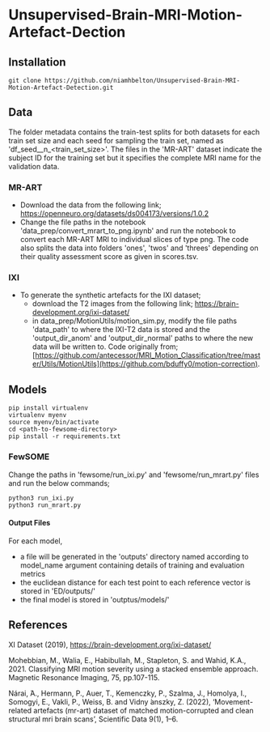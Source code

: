 # Unsupervised-Brain-MRI-Motion-Artefact-Dection

## Installation 

```
git clone https://github.com/niamhbelton/Unsupervised-Brain-MRI-Motion-Artefact-Detection.git
```

## Data 
The folder metadata contains the train-test splits for both datasets for each train set size and each seed for sampling the train set, named as 'df_seed_<seed>_n\_<train_set_size>'. The files in the 'MR-ART' dataset indicate the subject ID for the training set but it specifies the complete MRI name for the validation data.

### MR-ART
* Download the data from the following link; https://openneuro.org/datasets/ds004173/versions/1.0.2
* Change the file paths in the notebook 'data_prep/convert_mrart_to_png.ipynb' and run the notebook to convert each MR-ART MRI to individual slices of type png. The code also splits the data into folders 'ones', 'twos' and 'threes' depending on their quality assessment score as given in scores.tsv.

### IXI
* To generate the synthetic artefacts for the IXI dataset; 
  * download the T2 images from the following link; https://brain-development.org/ixi-dataset/
  * in data_prep/MotionUtils/motion_sim.py, modify the file paths 'data_path' to where the IXI-T2 data is stored and the 'output_dir_anom' and  'output_dir_normal' paths to where the new data will be written to. Code originally from; [https://github.com/antecessor/MRI_Motion_Classification/tree/master/Utils/MotionUtils](https://github.com/bduffy0/motion-correction).
 


## Models

```
pip install virtualenv
virtualenv myenv
source myenv/bin/activate
cd <path-to-fewsome-directory>
pip install -r requirements.txt
```


### FewSOME

Change the paths in 'fewsome/run_ixi.py' and 'fewsome/run_mrart.py' files and run the below commands;
```
python3 run_ixi.py
python3 run_mrart.py
```

#### Output Files

For each model, 
* a file will be generated in the 'outputs' directory named according to model_name argument containing details of training and evaluation metrics
* the euclidean distance for each test point to each reference vector is stored in 'ED/outputs/'
* the final model is stored in 'outptus/models/'


## References
 
 XI Dataset (2019), https://brain-development.org/ixi-dataset/

Mohebbian, M., Walia, E., Habibullah, M., Stapleton, S. and Wahid, K.A., 2021. Classifying MRI motion severity using a stacked ensemble approach. Magnetic Resonance Imaging, 75, pp.107-115.
 
Nárai,  ́A., Hermann, P., Auer, T., Kemenczky, P., Szalma, J., Homolya, I., Somogyi, E., Vakli, P., Weiss, B. and Vidny ́anszky, Z. (2022), ‘Movement-related artefacts (mr-art) dataset of matched motion-corrupted and clean structural mri brain scans’, Scientific Data 9(1), 1–6.


     

